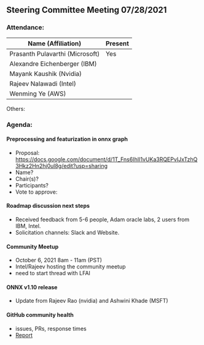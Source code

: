 ## Steering Committee Meeting 07/28/2021

### Attendance:

| Name (Affiliation)              | Present  |
| ------------------------------- | -------- |
| Prasanth Pulavarthi (Microsoft) |  Yes     |
| Alexandre Eichenberger (IBM)    |       |
| Mayank Kaushik (Nvidia)         |       |
| Rajeev Nalawadi (Intel)         |        |
| Wenming Ye (AWS)                |       |

Others:

### Agenda:
  #### Preprocessing and featurization in onnx graph
  - Proposal: https://docs.google.com/document/d/1T_Fns6IhII1vUKa3RQEPvIJxTzhQ3Hkz2Hn2hj0ul8g/edit?usp=sharing
  - Name?
  - Chair(s)?
  - Participants?
  - Vote to approve:

  #### Roadmap discussion next steps
  - Received feedback from 5-6 people, Adam oracle labs, 2 users from IBM, Intel.
  - Solicitation channels: Slack and Website. 
    
  #### Community Meetup
  - October 6, 2021 8am - 11am (PST)
  - Intel/Rajeev hosting the community meetup
  - need to start thread with LFAI
  
  #### ONNX v1.10 release
  - Update from Rajeev Rao (nvidia) and Ashwini Khade (MSFT)

  #### GitHub community health
  - issues, PRs, response times
  - [Report](https://insights.lfx.linuxfoundation.org/projects/lfai%2Fonnx/dashboard;subTab=technical;v=issue-management%2Fgithub-issues%2Ftiming?filter=%23%2Fdashboard%2FGitHub-Issues-Timing%3Fembed%3Dtrue%26_g%3D(filters:!(),refreshInterval:(pause:!t,value:0),time:(from:%27now-1y%27,to:%27now%27))&time=%7B%22from%22:%22now-1y%22,%22type%22:%22datemath%22,%22to%22:%22now%22%7D)
  
